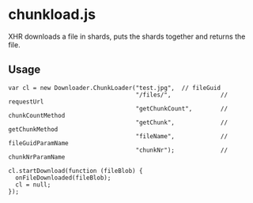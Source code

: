 chunkload.js
============

XHR downloads a file in shards, puts the shards together and returns the file.

## Usage
    
    var cl = new Downloader.ChunkLoader("test.jpg",  // fileGuid
                                        "/files/",              // requestUrl
                                        "getChunkCount",        // chunkCountMethod
                                        "getChunk",             // getChunkMethod
                                        "fileName",             // fileGuidParamName
                                        "chunkNr");             // chunkNrParamName
                                        
    cl.startDownload(function (fileBlob) {
      onFileDownloaded(fileBlob);
      cl = null;
    });
